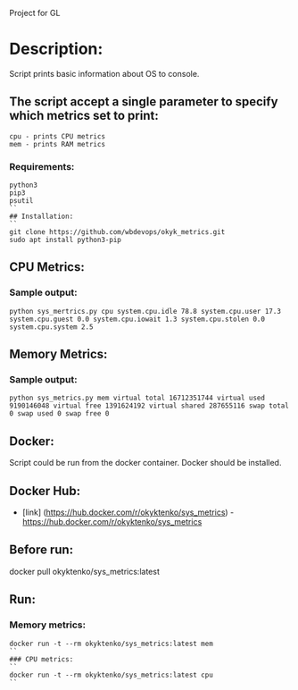 Project for GL

# Description:

Script prints basic information about OS to console. 

## The script accept a single parameter to specify which metrics set to print:

```
cpu - prints CPU metrics
mem - prints RAM metrics
```
### Requirements:
```
python3
pip3
psutil
``
## Installation:
``
git clone https://github.com/wbdevops/okyk_metrics.git
sudo apt install python3-pip
```
## CPU Metrics:
### Sample output:
``
python sys_mertrics.py cpu
  system.cpu.idle 78.8
  system.cpu.user 17.3
  system.cpu.guest 0.0
  system.cpu.iowait 1.3
  system.cpu.stolen 0.0
  system.cpu.system 2.5
``
## Memory Metrics:
### Sample output:
``
python sys_metrics.py mem
virtual total 16712351744
virtual used 9190146048
virtual free 1391624192
virtual shared 287655116
swap total 0
swap used 0
swap free 0
``
## Docker:

Script could be run from the docker container. Docker should be installed.

##  Docker Hub:

* [link] (https://hub.docker.com/r/okyktenko/sys_metrics) - https://hub.docker.com/r/okyktenko/sys_metrics 

##  Before run:

docker pull okyktenko/sys_metrics:latest

## Run:

### Memory metrics:
```
docker run -t --rm okyktenko/sys_metrics:latest mem
``
### CPU metrics:
``
docker run -t --rm okyktenko/sys_metrics:latest cpu
``


